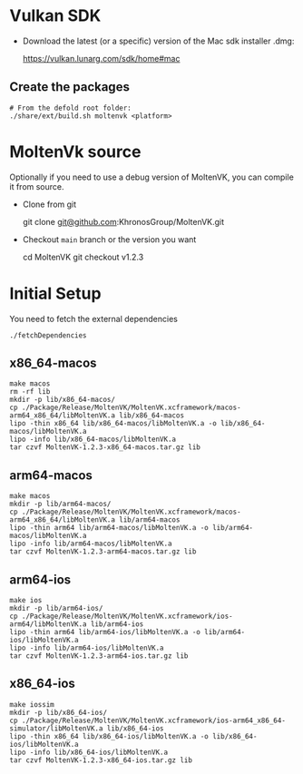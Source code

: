 # Vulkan SDK

* Download the latest (or a specific) version of the Mac sdk installer .dmg:

    https://vulkan.lunarg.com/sdk/home#mac

## Create the packages

    # From the defold root folder:
    ./share/ext/build.sh moltenvk <platform>

#  MoltenVk source

Optionally if you need to use a debug version of MoltenVK, you can compile it from source.

* Clone from git

    git clone git@github.com:KhronosGroup/MoltenVK.git

* Checkout `main` branch or the version you want

    cd MoltenVK
    git checkout v1.2.3

# Initial Setup

You need to fetch the external dependencies

    ./fetchDependencies

## x86_64-macos

    make macos
    rm -rf lib
    mkdir -p lib/x86_64-macos/
    cp ./Package/Release/MoltenVK/MoltenVK.xcframework/macos-arm64_x86_64/libMoltenVK.a lib/x86_64-macos
    lipo -thin x86_64 lib/x86_64-macos/libMoltenVK.a -o lib/x86_64-macos/libMoltenVK.a
    lipo -info lib/x86_64-macos/libMoltenVK.a
    tar czvf MoltenVK-1.2.3-x86_64-macos.tar.gz lib

## arm64-macos

    make macos
    mkdir -p lib/arm64-macos/
    cp ./Package/Release/MoltenVK/MoltenVK.xcframework/macos-arm64_x86_64/libMoltenVK.a lib/arm64-macos
    lipo -thin arm64 lib/arm64-macos/libMoltenVK.a -o lib/arm64-macos/libMoltenVK.a
    lipo -info lib/arm64-macos/libMoltenVK.a
    tar czvf MoltenVK-1.2.3-arm64-macos.tar.gz lib

## arm64-ios

    make ios
    mkdir -p lib/arm64-ios/
    cp ./Package/Release/MoltenVK/MoltenVK.xcframework/ios-arm64/libMoltenVK.a lib/arm64-ios
    lipo -thin arm64 lib/arm64-ios/libMoltenVK.a -o lib/arm64-ios/libMoltenVK.a
    lipo -info lib/arm64-ios/libMoltenVK.a
    tar czvf MoltenVK-1.2.3-arm64-ios.tar.gz lib

## x86_64-ios

    make iossim
    mkdir -p lib/x86_64-ios/
    cp ./Package/Release/MoltenVK/MoltenVK.xcframework/ios-arm64_x86_64-simulator/libMoltenVK.a lib/x86_64-ios
    lipo -thin x86_64 lib/x86_64-ios/libMoltenVK.a -o lib/x86_64-ios/libMoltenVK.a
    lipo -info lib/x86_64-ios/libMoltenVK.a
    tar czvf MoltenVK-1.2.3-x86_64-ios.tar.gz lib
